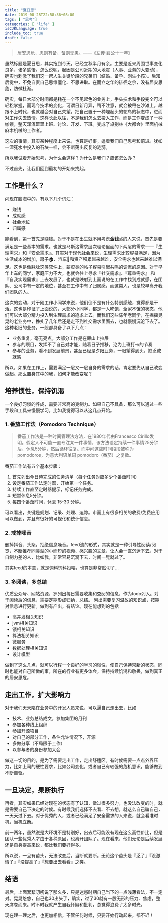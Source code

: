 ```yaml
---
title: "夏日思"
date: 2019-08-28T22:58:36+08:00
tags: [ "思考"]
categories: [ "life" ]
isCJKLanguage: true
include_toc: true
draft: false
---
```


>居安思危，思则有备，备则无患。——《左传·襄公十一年》
    
虽然标题是夏日思，其实拖到今天，已经立秋半月有余。主要是近来周围世事变化良多，诸多感悟。怎么说呢，起因是公司近期的大地震（人事、业务的大变动），确实也刺激了我们这一帮人生关键阶段的兄弟们（结婚、备孕、刚生小孩）。后知后觉中，不免自责自己思维僵化、不思进取。在而立之年的徘徊之余，没有居安思危，防微杜渐。

确实，每日大部分时间都是耗在一个不见起色的业务上，手头技术和手段完全可以轻松掌握，而现今技术的变化，可谓日新月异，稍不注意，就会被甩在沙滩上。越跟不上时代，也就越会对自己失望，把自己置于一种埋起头的鸵鸟的状态中，进而对工作失去热情。这样长此以往，不是我们怎么去投入工作，而是工作变成了一种枷锁，整天浑浑噩噩上班、讨论、开发、下班。变成了卓别林《大都会》里面机械麻木机械的工作者。

这次的事情，其实某种程度上来说，也算是好事，逼着我们自己思考和前进。犹如一潭死水中投入的石块一样，会不断荡出反复的涟漪。

所以我试着开始思考，为什么会这样？为什么是我们？应该怎么办？

不过首先，让我们回到最初的开始来找起。

## 工作是什么？

闪现在脑海中的，有以下几个词汇：

- 赚钱
- 成就感
- 社会地位
- 归属感

能看到，第一首先是赚钱。对于不是在出生就不用考虑**金钱**💰的人来说，首先是要满足是一些基本的需求。也就是马斯洛需求层次理论里面的下两层的需求——『生理需求』和『安全需求』。其实对于现代社会来说，生理需求比较容易满足，因为生活成本的增加，房子🏠、汽车🚙和资产积累越来越难，安全需求也越来越难以满足。这也是像脉脉这类软件上，薪资类的帖子容易引起共鸣的调侃的原因。对于早年上车的同学，家庭压力不大，也就会往上寻求『社交需求』、『尊重需求』 和『自我实现需求』上去发展了，也就是映射到上面说的在工作中找到成就感，在团队、公司中有一定的地位，甚至在工作中有了归属感，而这类人，也是较早离开我们团队的人。

这次的变动，对于刚工作小同学来说，他们倒不是有什么特别感触，觉得都是干活。这也是印证了上面说的，大部分小同学，都是一人吃饱，全家不饿的状态，他们可以大部分精力投入到生理需求的追求上去。而我们这些陈年老同学，在摇摇晃晃的老业务中，挣扎了几年后还是走不到社交需求里面去，也就慢慢沉沦下去了。这种老旧的业务，一般都具备了以下几点：

- 业务重复，毫无亮点，大部分工作是在屎山上拉屎
- 参与的项目，发挥不了自己对才能，随着日子推移，沦为上班打卡的节奏
- 参与的业务，看不到发展前景，甚至已经是夕阳业务，一眼望得到头，缺乏成就感


所以，如果在工作上，需要满足一层又一层自身的需求的话，肯定要先从自己改变做起。那么置身其中的我，如何才能改变呢？

## 培养惯性，保持饥渴

一个良好习惯的养成，需要非常高的克制力。如果自己不具备，那么可以通过一些手段和工具来慢慢学习，比如我觉得可以从这几点开始。

### 1. 番茄工作法（Pomodoro Technique）

>番茄工作法是一种时间管理法方法，在1980年代由Francesco Cirillo发明。假定人不可能一直专注某一件事情，该方法设定持续一件事情25分钟后，休息5分钟，然后循环往复。而中间这些时间段段被称为 pomodoros，为意大利语单词 pomodoro（番茄）之复数。


番茄工作法有五个基本步骤：

1. 首先列出今日待完成的任务清单（每个任务对应多少个番茄时间）
2. 设定番茄工作法定时器，开始第一个任务。
3. 持续工作直至定时器提示，标记任务完成。
4. 短暂休息5分钟。
5. 每四个番茄时间，休息 15-30 分钟。

可以看出，关键是规划、记录、处理、追踪。市面上有很多相关的收费/免费应用可以做到，并且有很好的可视化和统计信息。

### 2. 戒掉噪音

删掉抖音、头条，拒绝信息噪音。feed流的形式，其实就是一种引导性阅读/阅览，不断推荐同类型的小而短的视频、感兴趣的文章，让人会一直沉迷下去。对于自制力差的人，比如我，非常容易沉溺下去，时间一晃就过了。

其实feed的本意，就是饲料饲料投喂，也算是非常贴切了...

### 3. 多阅读，多总结

优质公众号、网站资源，罗列出每日需要收集和查阅的信息，作为todo列入。对于阅读后的信息，需要定期形成归纳，总结。
列出需要复习温故的知识点，按期对信息进行更新。做到有产出，有结论。现在能想到的包括

- 高并发相关知识
- jvm相关知识
- 锁相关知识
- 算法相关知识
- 微服务
- 数据处理相关知识
- 设计模型

做到了这么几点，就可以行程一个良好的学习的惯性，使自己保持常新的状态，同时也能对自己所做的事，所在的行业有更多体会，保持持续饥渴和敬畏，做到真正的居安思危。

## 走出工作，扩大影响力

对于我们天天陷在业务中的开发人员来说，可以逼自己走出去，比如

- 技术、业务总结成文，参加集团的月刊
- 参加各种线上组织
- 参加开源项目
- 对自己的部分工作，条件允许情况下，开源
- 多做分享（不局限于工作）
- 以参与者的身份参加大会

做这一切的目的，是为了需要走出工作，走出舒适区。有时候需要一点点外界压力，比如上司的硬性要求，比如公司变化，或者自己有较强的危机意识，能够做到不断自驱。

## 一旦决定，果断执行

再者，其实如果已经对现在的状态有了认知，做过很多努力，也没法改变的时，就是需要自己下决定的时候。有时候我们选择不去看、不去想，就这么自己骗自己，一天天过下去。对于优秀的人，或者已经满足了安全需求的人来说，就会看准时机，当机立断。

前一两年，虽然说是大环境不是特别好，出去后可能没有现在这么高性价比，但是团队一些优秀人才由于各种原因，也离开团队了。现在看来，他们无论是后续发展还是自身提高来说，都比我们要好得多。

所以说，一旦有苗头，无法改变后，当断就要断。无论这个苗头是『乏了』『没激情了』『没提高了』『想要出去看看』之类。


## 结语

最后，上面絮絮叨叨说了那么多，只是迷惑时期自己当下的一点浅薄看法，不一定对。晃晃悠悠，自己也30出头了，确实，过了30就有一股无形的压力、焦虑，整天席卷而来。时不时我就产生自我怀疑和批判，总觉得浪费了太多时光。

现在理一理之后，也更加相信，不管任何时候，只要开始行动起来，都不迟！

